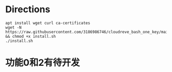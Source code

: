 # Directions


```shell
apt install wget curl ca-certificates
wget -N https://raw.githubusercontent.com/3186986746/cloudreve_bash_one_key/main/install.sh && chmod +x install.sh
./install.sh
```
# 功能0和2有待开发
